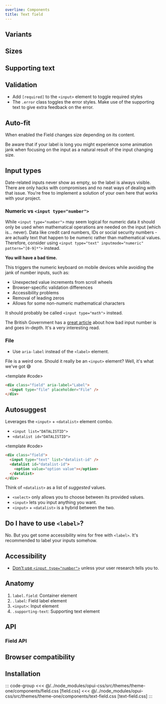 ```yaml
---
overline: Components
title: Text field
---
```


<script setup>
import Example from "../.vitepress/theme/app/components/Example.vue"
import Baseline from "../.vitepress/theme/app/components/Baseline.vue"
import Alert from "../.vitepress/theme/app/components/Alert.vue";

import { ref } from "vue"

const isFilled = ref(false)
const isSmall = ref(false)
</script>

## Variants

<Example row>
<template #example>
<label class="field">
	<span class="label">Outlined</span>
	<input type="text" placeholder="Placeholder"/>
</label>

<label class="field filled">
	<span class="label">Filled</span>
	<input type="text" placeholder="Placeholder"/>
</label>
</template>
<template #code>

```html
<label class="field">
  <span class="label">Label</span>
  <input type="text" placeholder="Placeholder" />
</label>

<label class="field filled">
  <span class="label">Label</span>
  <input type="text" placeholder="Placeholder" />
</label>
```

</template>
</Example>

## Sizes

<Example row>
<template #example>
	<label class="field small">
  <span class="label">Small outlined</span>
  <input type="text" placeholder="Placeholder" />
</label>

<label class="field small filled">
  <span class="label">Small filled</span>
  <input type="text" placeholder="Placeholder" />
</label>
</template>
<template #code>

```html{1}
<label class="field small">
  <!--  -->
</label>
```

</template>
</Example>

## Supporting text

<Example row>
<template #example>
<label class="field">
	<span class="label">Label</span>
	<input type="text" placeholder="Outlined"/>
	<span class="supporting-text">Supporting text</span>
</label>
</template>
<template #code>

```html{4}
<label class="field">
  <span class="label">Label</span>
  <input type="text" placeholder="Placeholder" />
  <span class="supporting-text">Supporting text</span>
</label>
```

</template>
</Example>

## Validation

- Add `[required]` to the `<input>` element to toggle required styles
- The `.error` class toggles the error styles. Make use of the supporting text to give extra feedback on the error.

<Example column gapL>
<template #example>
<div class="example-row">
<label class="field">
	<span class="label">I'm required</span>
	<input type="text" placeholder="Placeholder" required/>
</label>

<label class="field filled">
	<span class="label">So am I!</span>
	<input type="text" placeholder="Placeholder" required/>
</label>
</div>

<div class="example-row">
<label class="field error">
	<span class="label">Label</span>
	<input type="text" placeholder="Placeholder" value="This isn't right"/>
	<span class="supporting-text">Only double-negatives are allowed.</span>
</label>

<label class="field error filled">
	<span class="label">Label</span>
	<input type="text" placeholder="Placeholder" value="Uh-oh"/>
	<span class="supporting-text">Only letters from the first half of the alphabet are allowed.</span>
</label>
</div>
</template>
<template #code>

```html{3,6}
<label class="field">
  <span class="label">Label</span>
  <input type="text" placeholder="Placeholder" required/>
</label>

<label class="field error">
  <span class="label">Label</span>
  <input type="text" placeholder="Placeholder" />
  <span class="supporting-text">Supporting text</span>
</label>
```

</template>
</Example>

## Auto-fit

When enabled the Field changes size depending on its content.

<Example row>
<template #example>
<label class="field auto-fit">
	<span class="label">Label</span>
	<input type="text" placeholder="Auto-fit"/>
</label>
</template>
<template #code>

```html{1}
<label class="field auto-fit">
  <!--  -->
</label>
```

</template>
</Example>

<div class="not-rich-text">
<Alert title="Auto-fit + labels" severity="warning">
	Be aware that if your label is long you might experience some animation jank when focusing on the input as a natural result of the input changing size.
</Alert>
</div>

## Input types

<Example row hideCode>
<template #controls>
<label class="checkbox">
	<input v-model="isFilled" name="checkbox" type="checkbox" />
	<span class="text">Filled</span>
</label>
<label class="checkbox">
	<input v-model="isSmall" name="checkbox" type="checkbox" />
	<span class="text">Small</span>
</label>
</template>
<template #example>

  <div class="example-column">
    <label class="field" :class="{ filled: isFilled, small: isSmall }">
      <span class="label">Color</span>
      <input type="color" placeholder="Color" />
    </label>
    <label class="field" :class="{ filled: isFilled, small: isSmall }">
			<span class="label">Email</span>
	    <input type="email" placeholder="name@email.com" />
    </label>
    <label class="field" :class="{ filled: isFilled, small: isSmall }">
			<span class="label">Password</span>
	    <input type="password" placeholder="Password" />
    </label>
    <label class="field" :class="{ filled: isFilled, small: isSmall }">
			<span class="label">Search</span>
	    <input type="search" placeholder="Search" />
    </label>
    <label class="field" :class="{ filled: isFilled, small: isSmall }">
			<span class="label">Phone</span>
	    <input type="tel" placeholder="(666) 666-1337" />
    </label>
    <label class="field" :class="{ filled: isFilled, small: isSmall }">
			<span class="label">Text</span>
	    <input type="text" placeholder="Text" />
    </label>
    <label class="field" :class="{ filled: isFilled, small: isSmall }">
			<span class="label">URL</span>
	    <input type="url" placeholder="https://yoursite.com" />
    </label>
  </div>

  <div class="example-column">
    <label class="field" :class="{ filled: isFilled, small: isSmall }">
      <span class="label">Date</span>
			<input type="date" placeholder="Date" />
    </label>
    <label class="field" :class="{ filled: isFilled, small: isSmall }">
      <span class="label">Datetime local</span>
			<input type="datetime-local" placeholder="Datetime local" />
    </label>
    <label class="field" :class="{ filled: isFilled, small: isSmall }">
      <span class="label">Month</span>
			<input type="month" placeholder="Month" />
    </label>
    <label class="field" :class="{ filled: isFilled, small: isSmall }">
      <span class="label">Time</span>
			<input type="time" placeholder="Time" />
    </label>
    <label class="field" :class="{ filled: isFilled, small: isSmall }">
      <span class="label">Week</span>
			<input type="week" placeholder="Week" />
    </label>
  </div>
</template>
<template #code>

```html
<label class="field">
  <span class="label">Color</span>
  <input type="color" placeholder="Color" />
</label>

<label class="field">
  <span class="label">Email</span>
  <input type="email" placeholder="name@email.com" />
</label>

<label class="field">
  <span class="label">Password</span>
  <input type="password" placeholder="Password" />
</label>

<label class="field">
  <span class="label">Search</span>
  <input type="search" placeholder="Search" />
</label>

<label class="field">
  <span class="label">Phone</span>
  <input type="tel" placeholder="(666) 666-1337" />
</label>

<label class="field">
  <span class="label">Text</span>
  <input type="text" placeholder="Text" />
</label>

<label class="field">
  <span class="label">URL</span>
  <input type="url" placeholder="https://yoursite.com" />
</label>

<label class="field">
  <span class="label">Date</span>
  <input type="date" placeholder="Date" />
</label>

<label class="field">
  <span class="label">Datetime local</span>
  <input type="datetime-local" placeholder="Datetime local" />
</label>

<label class="field">
  <span class="label">Month</span>
  <input type="month" placeholder="Month" />
</label>

<label class="field">
  <span class="label">Time</span>
  <input type="time" placeholder="Time" />
</label>

<label class="field">
  <span class="label">Week</span>
  <input type="week" placeholder="Week" />
</label>
```

</template>
</Example>

<div class="not-rich-text">
<Alert title="Date inputs">
Date-related inputs never show as empty, so the label is always visible. There are only hacks with compromises and no neat ways of dealing with that issue. You're free to implement a solution of your own here that works with your project.
</Alert>
</div>

### Numeric vs `<input type="number">`

<Example column>
<template #example>

<label class="field">
	<span class="label">Numeric</span>
	<input type="text" inputmode="numeric" pattern="[0-9]*" placeholder="Numeric">
</label>
</template>
<template #code>

<!-- prettier-ignore -->
```html
<label class="field">
  <span class="label">Numeric</span>
  <input type="text" inputmode="numeric" pattern="[0-9]*" placeholder="Numeric"> // [!code ++]
  <input type="number" placeholder="Number"> // [!code --]
</label>

```

</template>
</Example>

<div class="not-rich-text">
<Alert severity="error">
<template #title>
You most likely don't need <code>&lt;input type="number"&gt;</code>
</template>
<div class="rich-text">

While `<input type="number">` may seem logical for numeric data it should only be used when mathematical operations are needed on the input (which is... never). Data like credit card numbers, IDs or social security numbers - are actually text that happen to be numeric rather than mathematical values. Therefore, consider using `<input type="text" inputmode="numeric" pattern="[0-9]*">` instead.

**You will have a bad time.**

This triggers the numeric keyboard on mobile devices while avoiding the jank of number inputs, such as:

- Unexpected value increments from scroll wheels
- Browser-specific validation differences
- Accessibility problems
- Removal of leading zeros
- Allows for some non-numeric mathematical characters

It should probably be called `<input type="math">` instead.

The British Government has a [great article](https://technology.blog.gov.uk/2020/02/24/why-the-gov-uk-design-system-team-changed-the-input-type-for-numbers/) about how bad input number is and goes in-depth. It's a very interesting read.

</div>
</Alert>

</div>

### File

- Use `aria-label` instead of the `<label>` element.

File is a weird one. Should it really be an `<input>` element? Well, it's what we've got :sweat_smile:

<Example row>
<template #example>
 <div class="field" aria-label="Label">
    <input type="file" placeholder="File" />
  </div>

<div class="field filled" aria-label="Label">
  <input type="file" placeholder="File" />
</div>
</template>

<template #code>

```html
<div class="field" aria-label="Label">
  <input type="file" placeholder="File" />
</div>
```

</template>
</Example>

## Autosuggest

Leverages the `<input>` + `<datalist>` element combo.

- `<input list="DATALISTID">`
- `<datalist id="DATALISTID">`

<Example row>
<template #example>
<label class="field">
<span class="label">Users</span>

<input type="text" list="users" placeholder="Placeholder" />
<datalist id="users">
  <option value="Ray Manzarek"></option>
  <option value="Jonny Greenwood"></option>
  <option value="Marika Hackman"></option>
</datalist>
</label>

<label class="field filled">
<span class="label">Emails</span>
<input type="email" list="users-email" placeholder="Placeholder" />
<datalist id="users-email">
  <option value="ray.manzarek@the.doors"></option>
  <option value="jonny.greenwood@radio.head"></option>
  <option value="marika@hack.man"></option>
</datalist>
</label>
</template>

<template #code>

```html
<div class="field">
  <input type="text" list="datalist-id" />
  <datalist id="datalist-id">
    <option value="option value"></option>
  </datalist>
</div>
```

</template>
</Example>

<div class="not-rich-text">
<Alert>
<div class="rich-text">

Think of `<datalist>` as a list of _suggested_ values.

- `<select>` only allows you to choose between its provided values.
- `<input>` lets you input anything you want.
- `<input>` + `<datalist>` is a hybrid between the two.
</div>
</Alert>
</div>

## Do I have to use `<label>`?

No. But you get some accessibility wins for free with `<label>`. It's recommended to label your inputs somehow.

<Example row>
<template #example>
<div class="field">
	<input type="text" placeholder="Placeholder"/>
</div>
</template>
<template #code>

```html
<div class="field auto-fit">
  <input type="text" placeholder="Placeholder" />
</div>
```

</template>
</Example>

## Accessibility

- [Don't use `<input type="number">`](#numeric-vs-input-type-number) unless your user research tells you to.

<style scoped>
	 .anatomy {
    outline: var(--_anatomy-border-gray);
    outline-offset: 6px;
    & > * {
      outline: var(--_anatomy-border-red);
    }
  }
</style>

## Anatomy

1. `label.field`: Container element
2. `.label`: Field label element
3. `<input>`: Input element
4. `.supporting-text`: Supporting text element

<Example row>
<template #example>
<label class="field anatomy">
	<span class="label">Label</span>
	<input type="text" value="Value" placeholder="Placeholder"/>
	<span class="supporting-text">Supporting text</span>
</label>
</template>
</Example>

## API

### Field API

<!--@include: ./field-api.md -->

## Browser compatibility

<Baseline :ids="['field-sizing','datalist','light-dark', 'color-mix']" />

## Installation

::: code-group
<<< @/../node_modules/opui-css/src/themes/theme-one/components/field.css [field.css]
<<< @/../node_modules/opui-css/src/themes/theme-one/components/text-field.css [text-field.css]
:::
